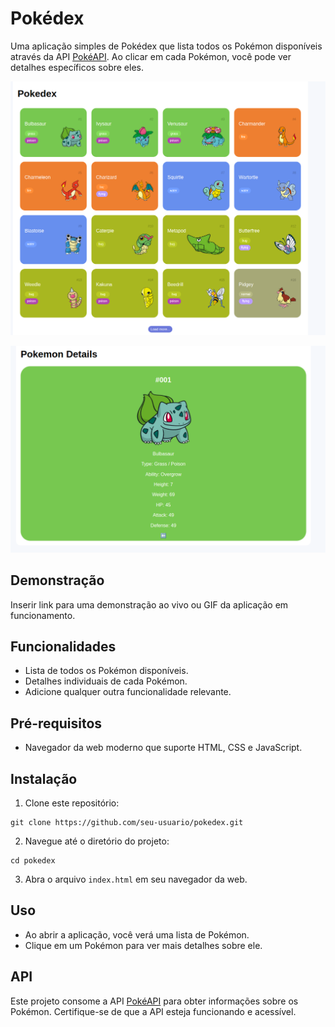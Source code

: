 # Pokédex

Uma aplicação simples de Pokédex que lista todos os Pokémon disponíveis através da API [PokéAPI](https://pokeapi.co/api/v2/pokemon?). Ao clicar em cada Pokémon, você pode ver detalhes específicos sobre eles.

![pokedex](pokedex.png)

![pokedetails](pokedetails.png)

## Demonstração

Inserir link para uma demonstração ao vivo ou GIF da aplicação em funcionamento.

## Funcionalidades

- Lista de todos os Pokémon disponíveis.
- Detalhes individuais de cada Pokémon.
- Adicione qualquer outra funcionalidade relevante.

## Pré-requisitos

- Navegador da web moderno que suporte HTML, CSS e JavaScript.

## Instalação

1. Clone este repositório:

```
git clone https://github.com/seu-usuario/pokedex.git

```
2. Navegue até o diretório do projeto:

```
cd pokedex
```

3. Abra o arquivo `index.html` em seu navegador da web.

## Uso

- Ao abrir a aplicação, você verá uma lista de Pokémon.
- Clique em um Pokémon para ver mais detalhes sobre ele.

## API

Este projeto consome a API [PokéAPI](https://pokeapi.co/api/v2/pokemon?) para obter informações sobre os Pokémon. Certifique-se de que a API esteja funcionando e acessível.
